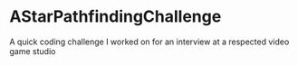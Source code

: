 # AStarPathfindingChallenge
A quick coding challenge I worked on for an interview at a respected video game studio
